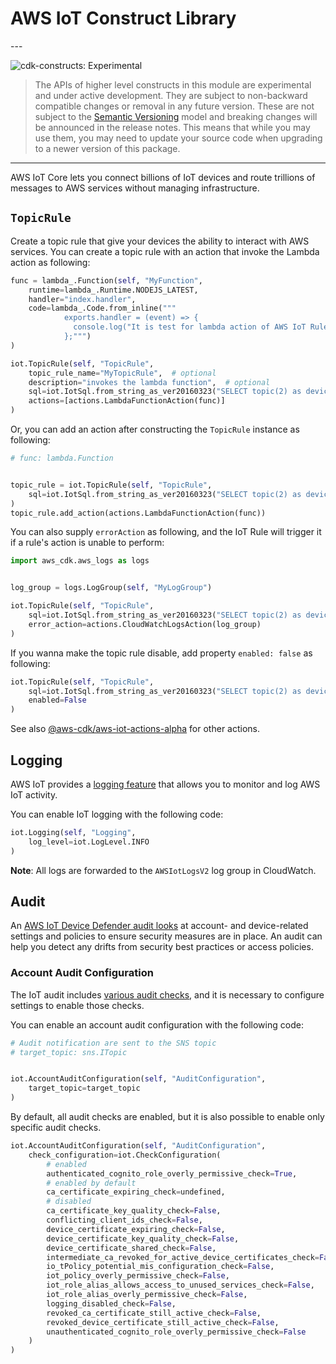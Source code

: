 # AWS IoT Construct Library

<!--BEGIN STABILITY BANNER-->---


![cdk-constructs: Experimental](https://img.shields.io/badge/cdk--constructs-experimental-important.svg?style=for-the-badge)

> The APIs of higher level constructs in this module are experimental and under active development.
> They are subject to non-backward compatible changes or removal in any future version. These are
> not subject to the [Semantic Versioning](https://semver.org/) model and breaking changes will be
> announced in the release notes. This means that while you may use them, you may need to update
> your source code when upgrading to a newer version of this package.

---
<!--END STABILITY BANNER-->

AWS IoT Core lets you connect billions of IoT devices and route trillions of
messages to AWS services without managing infrastructure.

## `TopicRule`

Create a topic rule that give your devices the ability to interact with AWS services.
You can create a topic rule with an action that invoke the Lambda action as following:

```python
func = lambda_.Function(self, "MyFunction",
    runtime=lambda_.Runtime.NODEJS_LATEST,
    handler="index.handler",
    code=lambda_.Code.from_inline("""
            exports.handler = (event) => {
              console.log("It is test for lambda action of AWS IoT Rule.", event);
            };""")
)

iot.TopicRule(self, "TopicRule",
    topic_rule_name="MyTopicRule",  # optional
    description="invokes the lambda function",  # optional
    sql=iot.IotSql.from_string_as_ver20160323("SELECT topic(2) as device_id, timestamp() as timestamp FROM 'device/+/data'"),
    actions=[actions.LambdaFunctionAction(func)]
)
```

Or, you can add an action after constructing the `TopicRule` instance as following:

```python
# func: lambda.Function


topic_rule = iot.TopicRule(self, "TopicRule",
    sql=iot.IotSql.from_string_as_ver20160323("SELECT topic(2) as device_id, timestamp() as timestamp FROM 'device/+/data'")
)
topic_rule.add_action(actions.LambdaFunctionAction(func))
```

You can also supply `errorAction` as following,
and the IoT Rule will trigger it if a rule's action is unable to perform:

```python
import aws_cdk.aws_logs as logs


log_group = logs.LogGroup(self, "MyLogGroup")

iot.TopicRule(self, "TopicRule",
    sql=iot.IotSql.from_string_as_ver20160323("SELECT topic(2) as device_id, timestamp() as timestamp FROM 'device/+/data'"),
    error_action=actions.CloudWatchLogsAction(log_group)
)
```

If you wanna make the topic rule disable, add property `enabled: false` as following:

```python
iot.TopicRule(self, "TopicRule",
    sql=iot.IotSql.from_string_as_ver20160323("SELECT topic(2) as device_id, timestamp() as timestamp FROM 'device/+/data'"),
    enabled=False
)
```

See also [@aws-cdk/aws-iot-actions-alpha](https://docs.aws.amazon.com/cdk/api/v2/docs/aws-iot-actions-alpha-readme.html) for other actions.

## Logging

AWS IoT provides a [logging feature](https://docs.aws.amazon.com/iot/latest/developerguide/configure-logging.html) that allows you to monitor and log AWS IoT activity.

You can enable IoT logging with the following code:

```python
iot.Logging(self, "Logging",
    log_level=iot.LogLevel.INFO
)
```

**Note**: All logs are forwarded to the `AWSIotLogsV2` log group in CloudWatch.

## Audit

An [AWS IoT Device Defender audit looks](https://docs.aws.amazon.com/iot-device-defender/latest/devguide/device-defender-audit.html) at account- and device-related settings and policies to ensure security measures are in place.
An audit can help you detect any drifts from security best practices or access policies.

### Account Audit Configuration

The IoT audit includes [various audit checks](https://docs.aws.amazon.com/iot-device-defender/latest/devguide/device-defender-audit-checks.html), and it is necessary to configure settings to enable those checks.

You can enable an account audit configuration with the following code:

```python
# Audit notification are sent to the SNS topic
# target_topic: sns.ITopic


iot.AccountAuditConfiguration(self, "AuditConfiguration",
    target_topic=target_topic
)
```

By default, all audit checks are enabled, but it is also possible to enable only specific audit checks.

```python
iot.AccountAuditConfiguration(self, "AuditConfiguration",
    check_configuration=iot.CheckConfiguration(
        # enabled
        authenticated_cognito_role_overly_permissive_check=True,
        # enabled by default
        ca_certificate_expiring_check=undefined,
        # disabled
        ca_certificate_key_quality_check=False,
        conflicting_client_ids_check=False,
        device_certificate_expiring_check=False,
        device_certificate_key_quality_check=False,
        device_certificate_shared_check=False,
        intermediate_ca_revoked_for_active_device_certificates_check=False,
        io_tPolicy_potential_mis_configuration_check=False,
        iot_policy_overly_permissive_check=False,
        iot_role_alias_allows_access_to_unused_services_check=False,
        iot_role_alias_overly_permissive_check=False,
        logging_disabled_check=False,
        revoked_ca_certificate_still_active_check=False,
        revoked_device_certificate_still_active_check=False,
        unauthenticated_cognito_role_overly_permissive_check=False
    )
)
```
